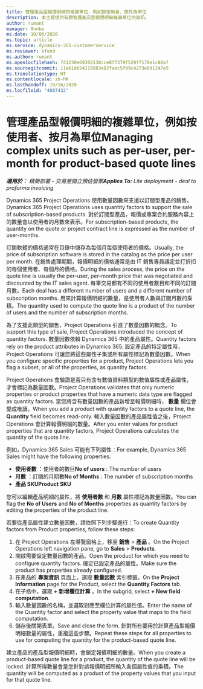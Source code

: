 ```yaml
---
title: 管理產品型報價明細的複雜單位，例如按使用者、按月為單位
description: 本主題提供有關管理產品型報價明細複雜單位的資訊。
author: rumant
manager: Annbe
ms.date: 10/06/2020
ms.topic: article
ms.service: dynamics-365-customerservice
ms.reviewer: kfend
ms.author: rumant
ms.openlocfilehash: 741230e69302138cce8f7379f520f7178e1c80af
ms.sourcegitcommit: 11a61db54119503e82faec5f99c4273e8d1247e5
ms.translationtype: HT
ms.contentlocale: zh-HK
ms.lasthandoff: 10/16/2020
ms.locfileid: "4087432"
---
```

# <a name="managing-complex-units-such-as-per-user-per-month-for-product-based-quote-lines"></a><span data-ttu-id="fbc1d-103">管理產品型報價明細的複雜單位，例如按使用者、按月為單位</span><span class="sxs-lookup"><span data-stu-id="fbc1d-103">Managing complex units such as per-user, per-month for product-based quote lines</span></span>

<span data-ttu-id="fbc1d-104">_**適用於：** 精簡部署 - 交易至開立預估發票_</span><span class="sxs-lookup"><span data-stu-id="fbc1d-104">_**Applies To:** Lite deployment - deal to proforma invoicing_</span></span>

<span data-ttu-id="fbc1d-105">Dynamics 365 Project Operations 使用數量因數來支援以訂閱型產品的銷售。</span><span class="sxs-lookup"><span data-stu-id="fbc1d-105">Dynamics 365 Project Operations uses quantity factors to support the sale of subscription-based products.</span></span> <span data-ttu-id="fbc1d-106">對於訂閱型產品，報價或專案合約服務內容上的數量會以使用者的月數來表示。</span><span class="sxs-lookup"><span data-stu-id="fbc1d-106">For subscription-based products, the quantity on the quote or project contract line is expressed as the number of user-months.</span></span>

<span data-ttu-id="fbc1d-107">訂閱軟體的價格通常在目錄中儲存為每個月每個使用者的價格。</span><span class="sxs-lookup"><span data-stu-id="fbc1d-107">Usually, the price of subscription software is stored in the catalog as the price per user per month.</span></span> <span data-ttu-id="fbc1d-108">在銷售處理期間，報價明細的價格通常是由 IT 銷售專員議定並打折扣的每個使用者、每個月的價格。</span><span class="sxs-lookup"><span data-stu-id="fbc1d-108">During the sales process, the price on the quote line is usually the per-user, per-month price that was negotiated and discounted by the IT sales agent.</span></span> <span data-ttu-id="fbc1d-109">每筆交易都有不同的使用者數目和不同的訂閱月數。</span><span class="sxs-lookup"><span data-stu-id="fbc1d-109">Each deal has a different number of users and a different number of subscription months.</span></span> <span data-ttu-id="fbc1d-110">用來計算報價明細的數量，是使用者人數與訂閱月數的乘積。</span><span class="sxs-lookup"><span data-stu-id="fbc1d-110">The quantity used to compute the quote line is a product of the number of users and the number of subscription months.</span></span>

<span data-ttu-id="fbc1d-111">為了支援此類型的銷售，Project Operations 引進了數量因數的概念。</span><span class="sxs-lookup"><span data-stu-id="fbc1d-111">To support this type of sale, Project Operations introduced the concept of quantity factors.</span></span> <span data-ttu-id="fbc1d-112">數量因數依賴 Dynamics 365 中的產品屬性。</span><span class="sxs-lookup"><span data-stu-id="fbc1d-112">Quantity factors rely on the product attributes in Dynamics 365.</span></span> <span data-ttu-id="fbc1d-113">設定產品的特定屬性時，Project Operations 可讓您將這些屬性子集或所有屬性標記為數量因數。</span><span class="sxs-lookup"><span data-stu-id="fbc1d-113">When you configure specific properties for a product, Project Operations lets you flag a subset, or all of the properties, as quantity factors.</span></span>

<span data-ttu-id="fbc1d-114">Project Operations 會驗證是否只有含有數值資料類型的數值屬性或產品屬性，才會標記為數量因數。</span><span class="sxs-lookup"><span data-stu-id="fbc1d-114">Project Operations validates that only numeric properties or product properties that have a numeric data type are flagged as quantity factors.</span></span> <span data-ttu-id="fbc1d-115">當您將含有數量因數的產品新增至報價明細時， **數量** 欄位會變成唯讀。</span><span class="sxs-lookup"><span data-stu-id="fbc1d-115">When you add a product with quantity factors to a quote line, the **Quantity** field becomes read-only.</span></span> <span data-ttu-id="fbc1d-116">輸入數量因數的產品屬性值之後，Project Operations 會計算報價明細的數量。</span><span class="sxs-lookup"><span data-stu-id="fbc1d-116">After you enter values for product properties that are quantity factors, Project Operations calculates the quantity of the quote line.</span></span>

<span data-ttu-id="fbc1d-117">例如，Dynamics 365 Sales 可能有下列屬性：</span><span class="sxs-lookup"><span data-stu-id="fbc1d-117">For example, Dynamics 365 Sales might have the following properties:</span></span>

- <span data-ttu-id="fbc1d-118">**使用者數** ：使用者的數目</span><span class="sxs-lookup"><span data-stu-id="fbc1d-118">**No of users** : The number of users</span></span>
- <span data-ttu-id="fbc1d-119">**月數** ：訂閱的月期數</span><span class="sxs-lookup"><span data-stu-id="fbc1d-119">**No of Months** : The number of subscription months</span></span>
- <span data-ttu-id="fbc1d-120">**產品 SKU**</span><span class="sxs-lookup"><span data-stu-id="fbc1d-120">**Product SKU**</span></span>

<span data-ttu-id="fbc1d-121">您可以編輯產品明細的屬性，將 **使用者數** 和 **月數** 屬性標記為數量因數。</span><span class="sxs-lookup"><span data-stu-id="fbc1d-121">You can flag the **No of Users** and **No of Months** properties as quantity factors by editing the properties of the product line.</span></span>

<span data-ttu-id="fbc1d-122">若要從產品屬性建立數量因數，請依照下列步驟進行：</span><span class="sxs-lookup"><span data-stu-id="fbc1d-122">To create Quantity factors from Product properties, follow these steps:</span></span>

1. <span data-ttu-id="fbc1d-123">在 Project Operations 左導覽窗格上，移至 **銷售** > **產品** 。</span><span class="sxs-lookup"><span data-stu-id="fbc1d-123">On the Project Operations left navigation pane, go to **Sales** > **Products**.</span></span>
2. <span data-ttu-id="fbc1d-124">開啟需要設定數量因數的產品。</span><span class="sxs-lookup"><span data-stu-id="fbc1d-124">Open the product for which you need to configure quantity factors.</span></span> <span data-ttu-id="fbc1d-125">確定已設定產品的屬性。</span><span class="sxs-lookup"><span data-stu-id="fbc1d-125">Make sure the product has properties already configured.</span></span>
3. <span data-ttu-id="fbc1d-126">在產品的 **專案資訊** 頁面上，選取 **數量因數** 索引標籤。</span><span class="sxs-lookup"><span data-stu-id="fbc1d-126">On the **Project Information** page for the Product, select the **Quantity Factors** tab.</span></span>
4. <span data-ttu-id="fbc1d-127">在子格中，選取 **+ 新增欄位計算** 。</span><span class="sxs-lookup"><span data-stu-id="fbc1d-127">In the subgrid, select **+ New field computation**.</span></span>
5. <span data-ttu-id="fbc1d-128">輸入數量因數的名稱，並選取對應至欄位計算的屬性值。</span><span class="sxs-lookup"><span data-stu-id="fbc1d-128">Enter the name of the Quantity factor and select the property value that maps to the field computation.</span></span>
6. <span data-ttu-id="fbc1d-129">儲存後關閉表單。</span><span class="sxs-lookup"><span data-stu-id="fbc1d-129">Save and close the form.</span></span> <span data-ttu-id="fbc1d-130">針對所有要用於計算產品型報價明細數量的屬性，重複這些步驟。</span><span class="sxs-lookup"><span data-stu-id="fbc1d-130">Repeat these steps for all properties to use for computing the quantity for the product-based quote line.</span></span>

<span data-ttu-id="fbc1d-131">建立產品的產品型報價明細時，會鎖定報價明細的數量。</span><span class="sxs-lookup"><span data-stu-id="fbc1d-131">When you create a product-based quote line for a product, the quantity of the quote line will be locked.</span></span> <span data-ttu-id="fbc1d-132">計算所得數量會是您針對該報價明細所輸入各個屬性值的乘積。</span><span class="sxs-lookup"><span data-stu-id="fbc1d-132">The quantity will be computed as a product of the property values that you input for that quote line.</span></span>
